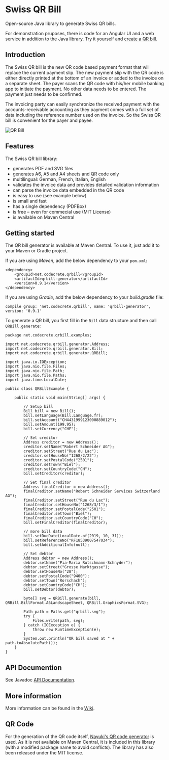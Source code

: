 # Swiss QR Bill

Open-source Java library to generate Swiss QR bills.

For demonstration pruposes, there is code for an Angular UI and a web service in addition to the Java library.
Try it yourself and [create a QR bill](https://www.codecrete.net/qrbill).

## Introduction

The Swiss QR bill is the new QR code based payment format that will replace the current payment slip.
The new payment slip with the QR code is either directly printed at the bottom of an invoice
or added to the invoice on a separate sheet. The payer scans the QR code with his/her mobile banking app
to initiate the payment. No other data needs to be entered. The payment just needs to be confirmed.

The invoicing party can easily synchronize the received payment with the accounts-receivable accounting as
they payment comes with a full set of data including the reference number used on the invoice. So the Swiss QR bill
is convenient for the payer and payee.

![QR Bill](https://github.com/manuelbl/SwissQRBill/wiki/images/qr-invoice.png)


## Features

The Swiss QR bill library:

- generates PDF and SVG files
- generates A6, A5 and A4 sheets and QR code only
- multilingual: German, French, Italian, English
- validates the invoice data and provides detailed validation information
- can parse the invoice data embedded in the QR code
- is easy to use (see example below)
- is small and fast
- has a single dependency (PDFBox)
- is free – even for commecial use (MIT License)
- is available on Maven Central


## Getting started

The QR bill generator is available at Maven Central. To use it, just add it to your Maven or Gradle project.

If you are using *Maven*, add the below dependency to your `pom.xml`:

    <dependency>
        <groupId>net.codecrete.qrbill</groupId>
        <artifactId>qrbill-generator</artifactId>
        <version>0.9.1</version>
    </dependency>

If you are using *Gradle*, add the below dependency to your *build.gradle* file:

    compile group: 'net.codecrete.qrbill', name: 'qrbill-generator', version: '0.9.1'

To generate a QR bill, you first fill in the `Bill` data structure and then call `QRBill.generate`:

    package net.codecrete.qrbill.examples;

    import net.codecrete.qrbill.generator.Address;
    import net.codecrete.qrbill.generator.Bill;
    import net.codecrete.qrbill.generator.QRBill;

    import java.io.IOException;
    import java.nio.file.Files;
    import java.nio.file.Path;
    import java.nio.file.Paths;
    import java.time.LocalDate;

    public class QRBillExample {

        public static void main(String[] args) {

            // Setup bill
            Bill bill = new Bill();
            bill.setLanguage(Bill.Language.fr);
            bill.setAccount("CH4431999123000889012");
            bill.setAmount(199.95);
            bill.setCurrency("CHF");

            // Set creditor
            Address creditor = new Address();
            creditor.setName("Robert Schneider AG");
            creditor.setStreet("Rue du Lac");
            creditor.setHouseNo("1268/2/22");
            creditor.setPostalCode("2501");
            creditor.setTown("Biel");
            creditor.setCountryCode("CH");
            bill.setCreditor(creditor);

            // Set final creditor
            Address finalCreditor = new Address();
            finalCreditor.setName("Robert Schneider Services Switzerland AG");
            finalCreditor.setStreet("Rue du Lac");
            finalCreditor.setHouseNo("1268/3/1");
            finalCreditor.setPostalCode("2501");
            finalCreditor.setTown("Biel");
            finalCreditor.setCountryCode("CH");
            bill.setFinalCreditor(finalCreditor);

            // more bill data
            bill.setDueDate(LocalDate.of(2019, 10, 31));
            bill.setReferenceNo("RF18539007547034");
            bill.setAdditionalInfo(null);

            // Set debtor
            Address debtor = new Address();
            debtor.setName("Pia-Maria Rutschmann-Schnyder");
            debtor.setStreet("Grosse Marktgasse");
            debtor.setHouseNo("28");
            debtor.setPostalCode("9400");
            debtor.setTown("Rorschach");
            debtor.setCountryCode("CH");
            bill.setDebtor(debtor);

            byte[] svg = QRBill.generate(bill, QRBill.BillFormat.A6LandscapeSheet, QRBill.GraphicsFormat.SVG);

            Path path = Paths.get("qrbill.svg");
            try {
                Files.write(path, svg);
            } catch (IOException e) {
                throw new RuntimeException(e);
            }
            System.out.println("QR bill saved at " + path.toAbsolutePath());
        }
    }

## API Documention

See Javadoc [API Documentation](https://www.codecrete.net/qrbill-javadoc/).

## More information

More information can be found in the [Wiki](https://github.com/manuelbl/SwissQRBill/wiki).

## QR Code

For the generation of the QR code itself, [Nayuki's QR code generator](https://github.com/nayuki/QR-Code-generator) is used.
As it is not available on Maven Central, it is included in this library (with a modified package name to avoid conflicts).
The library has also been released under the MIT license.
